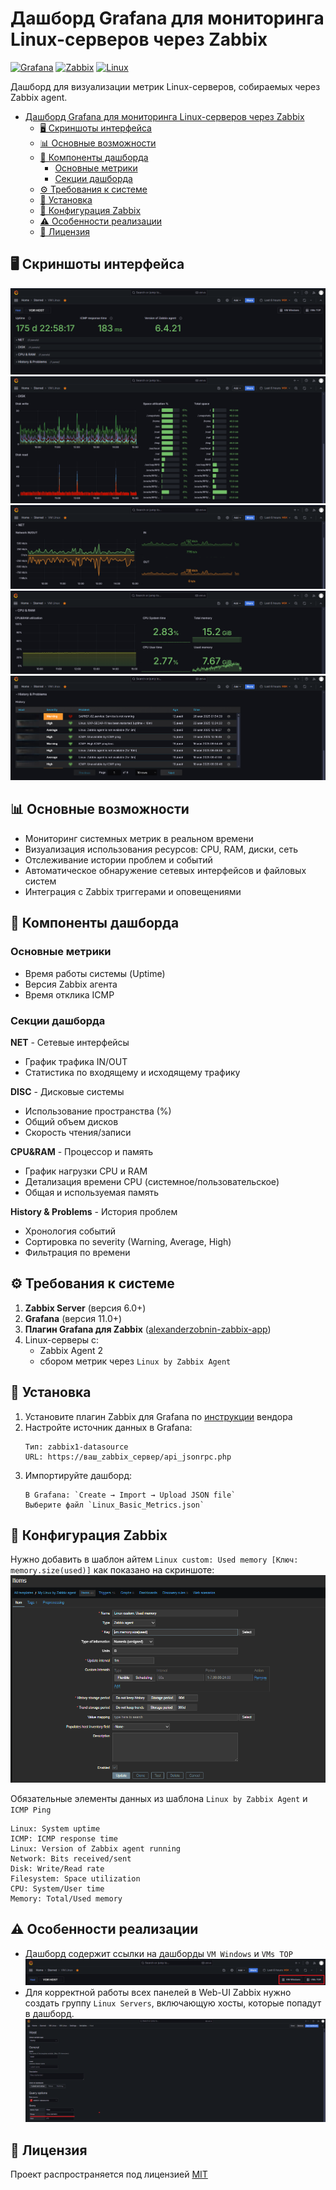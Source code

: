 # Дашборд Grafana для мониторинга Linux-серверов через Zabbix

[![Grafana](https://img.shields.io/badge/Grafana-F2F4F9?style=for-the-badge&logo=grafana&logoColor=orange&labelColor=F2F4F9)](https://grafana.com) [![Zabbix](https://img.shields.io/badge/Zabbix-D50000?style=for-the-badge&logo=zabbix&logoColor=white)](https://www.zabbix.com) [![Linux](https://img.shields.io/badge/Linux-FCC624?style=for-the-badge&logo=linux&logoColor=black)](https://www.linux.com/) 

Дашборд для визуализации метрик Linux-серверов, собираемых через Zabbix agent.

<!-- TOC tocDepth:2..3 chapterDepth:2..6 -->
- [Дашборд Grafana для мониторинга Linux-серверов через Zabbix](#дашборд-grafana-для-мониторинга-linux-серверов-через-zabbix)
  - [🖥️ Скриншоты интерфейса](#️-скриншоты-интерфейса)
  - [📊 Основные возможности](#-основные-возможности)
  - [🧩 Компоненты дашборда](#-компоненты-дашборда)
    - [Основные метрики](#основные-метрики)
    - [Секции дашборда](#секции-дашборда)
  - [⚙️ Требования к системе](#️-требования-к-системе)
  - [🚀 Установка](#-установка)
  - [🔧 Конфигурация Zabbix](#-конфигурация-zabbix)
  - [⚠️ Особенности реализации](#️-особенности-реализации)
  - [📄 Лицензия](#-лицензия)
<!-- /TOC -->

## 🖥️ Скриншоты интерфейса

![](./pics/new_linux.png)
![Секция 'DISC'](./pics/new_linux_disk.png)
![Секция 'NET'](./pics/new_linux_net.png)
![Секция 'CPU & RAM'](./pics/new_linux_cpuram.png)
![Секция 'History & Problems'](./pics/new_linux_problems.png)

## 📊 Основные возможности

- Мониторинг системных метрик в реальном времени
- Визуализация использования ресурсов: CPU, RAM, диски, сеть
- Отслеживание истории проблем и событий
- Автоматическое обнаружение сетевых интерфейсов и файловых систем
- Интеграция с Zabbix триггерами и оповещениями

## 🧩 Компоненты дашборда

### Основные метрики
- Время работы системы (Uptime)
- Версия Zabbix агента
- Время отклика ICMP

### Секции дашборда
**NET** - Сетевые интерфейсы
   - График трафика IN/OUT
   - Статистика по входящему и исходящему трафику
   
**DISC** - Дисковые системы
   - Использование пространства (%)
   - Общий объем дисков
   - Скорость чтения/записи
   
**CPU&RAM** - Процессор и память
   - График нагрузки CPU и RAM
   - Детализация времени CPU (системное/пользовательское)
   - Общая и используемая память
   
**History & Problems** - История проблем
   - Хронология событий
   - Сортировка по severity (Warning, Average, High)
   - Фильтрация по времени

## ⚙️ Требования к системе

1. **Zabbix Server** (версия 6.0+)
2. **Grafana** (версия 11.0+)
3. **Плагин Grafana для Zabbix** ([alexanderzobnin-zabbix-app](https://grafana.com/grafana/plugins/alexanderzobnin-zabbix-app/))
4. Linux-серверы с:
   - Zabbix Agent 2
   - сбором метрик через `Linux by Zabbix Agent`


## 🚀 Установка
1. Установите плагин Zabbix для Grafana по [инструкции](https://grafana.com/docs/plugins/alexanderzobnin-zabbix-app/latest/installation/) вендора
2. Настройте источник данных в Grafana:
    ```
    Тип: zabbix1-datasource
    URL: https://ваш_zabbix_сервер/api_jsonrpc.php
    ```
1. Импортируйте дашборд:
    ```
    В Grafana: `Create → Import → Upload JSON file`
    Выберите файл `Linux_Basic_Metrics.json`
    ```

## 🔧 Конфигурация Zabbix
Нужно добавить в шаблон айтем `Linux custom: Used memory [Ключ: memory.size(used)]` как показано на скриншоте:
![](./pics/for_memory_used_panel.png)

Обязательные элементы данных из шаблона `Linux by Zabbix Agent`  и `ICMP Ping`
```plaintext
Linux: System uptime
ICMP: ICMP response time
Linux: Version of Zabbix agent running
Network: Bits received/sent
Disk: Write/Read rate
Filesystem: Space utilization
CPU: System/User time
Memory: Total/Used memory
```

## ⚠️ Особенности реализации
- Дашборд содержит ссылки на дашборды `VM Windows` и `VMs TOP`
![](./pics/links.png)
- Для корректной работы всех панелей в Web-UI Zabbix нужно создать группу `Linux Servers`, включающую хосты, которые попадут в дашборд.
![](./pics/required_hostgroup_in_zabbix.png)

## 📄 Лицензия
Проект распространяется под лицензией [MIT](./LICENSE.txt)